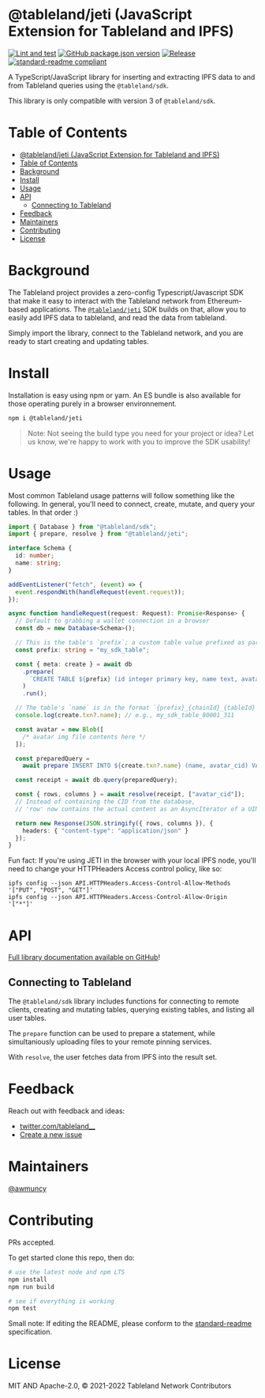 # @tableland/jeti (JavaScript Extension for Tableland and IPFS)

[![Lint and test](https://github.com/tablelandnetwork/js-tableland/actions/workflows/lint-and-test.yml/badge.svg)](https://github.com/tablelandnetwork/js-tableland/actions/workflows/lint-and-test.yml)
[![GitHub package.json version](https://img.shields.io/github/package-json/v/tablelandnetwork/js-tableland.svg)](./package.json)
[![Release](https://img.shields.io/github/release/tablelandnetwork/js-tableland.svg)](https://github.com/tablelandnetwork/js-tableland/releases/latest)
[![standard-readme compliant](https://img.shields.io/badge/standard--readme-OK-green.svg)](https://github.com/RichardLitt/standard-readme)

A TypeScript/JavaScript library for inserting and extracting IPFS data to and from Tableland queries using the `@tableland/sdk`.

This library is only compatible with version 3 of `@tableland/sdk`.

# Table of Contents

- [@tableland/jeti (JavaScript Extension for Tableland and IPFS)](#tablelandjeti-javascript-extension-for-tableland-and-ipfs)
- [Table of Contents](#table-of-contents)
- [Background](#background)
- [Install](#install)
- [Usage](#usage)
- [API](#api)
  - [Connecting to Tableland](#connecting-to-tableland)
- [Feedback](#feedback)
- [Maintainers](#maintainers)
- [Contributing](#contributing)
- [License](#license)

# Background

The Tableland project provides a zero-config Typescript/Javascript SDK that make it easy to interact with the Tableland network from Ethereum-based applications. The [`@tableland/jeti`](https://github.com/tablelandnetwork/js-tableland-ipfs) SDK builds on that, allow you to easily add IPFS data to tableland, and read the data from tableland.

Simply import the library, connect to the Tableland network, and you are ready to start creating and updating tables.

# Install

Installation is easy using npm or yarn. An ES bundle is also available for those operating purely in a browser environnement.

```bash
npm i @tableland/jeti
```

> Note: Not seeing the build type you need for your project or idea? Let us know, we're happy to work with you to improve the SDK usability!

# Usage

Most common Tableland usage patterns will follow something like the following. In general, you'll need to connect, create, mutate, and query your tables. In that order :)

```typescript
import { Database } from "@tableland/sdk";
import { prepare, resolve } from "@tableland/jeti";

interface Schema {
  id: number;
  name: string;
}

addEventListener("fetch", (event) => {
  event.respondWith(handleRequest(event.request));
});

async function handleRequest(request: Request): Promise<Response> {
  // Default to grabbing a wallet connection in a browser
  const db = new Database<Schema>();

  // This is the table's `prefix`; a custom table value prefixed as part of the table's name
  const prefix: string = "my_sdk_table";

  const { meta: create } = await db
    .prepare(
      `CREATE TABLE ${prefix} (id integer primary key, name text, avatar_cid text);`
    )
    .run();

  // The table's `name` is in the format `{prefix}_{chainId}_{tableId}`
  console.log(create.txn?.name); // e.g., my_sdk_table_80001_311

  const avatar = new Blob([
    /* avatar img file contents here */
  ]);

  const preparedQuery =
    await prepare`INSERT INTO ${create.txn?.name} (name, avatar_cid) VALUES ('Murray', ${avatar});`;

  const receipt = await db.query(preparedQuery);

  const { rows, columns } = await resolve(receipt, ["avatar_cid"]);
  // Instead of containing the CID from the database,
  // 'row' now contains the actual content as an AsyncIterator of a UINT8Array

  return new Response(JSON.stringify({ rows, columns }), {
    headers: { "content-type": "application/json" }
  });
}
```

Fun fact: If you're using JETI in the browser with your local IPFS node, you'll need to change your HTTPHeaders Access control policy, like so:

```
ipfs config --json API.HTTPHeaders.Access-Control-Allow-Methods '["PUT", "POST", "GET"]'
ipfs config --json API.HTTPHeaders.Access-Control-Allow-Origin  '["*"]'
```

# API

[Full library documentation available on GitHub](https://tablelandnetwork.github.io/js-tableland/)!

## Connecting to Tableland

The `@tableland/sdk` library includes functions for connecting to remote clients, creating and mutating tables, querying existing tables, and listing all user tables.

The `prepare` function can be used to prepare a statement, while simultaniously uploading files to your remote pinning services.

With `resolve`, the user fetches data from IPFS into the result set.

# Feedback

Reach out with feedback and ideas:

- [twitter.com/tableland\_\_](https://twitter.com/tableland__)
- [Create a new issue](https://github.com/tablelandnetwork/js-tableland/issues)

# Maintainers

[@awmuncy](https://github.com/awmuncy)

# Contributing

PRs accepted.

To get started clone this repo, then do:

```bash
# use the latest node and npm LTS
npm install
npm run build

# see if everything is working
npm test
```

Small note: If editing the README, please conform to the
[standard-readme](https://github.com/RichardLitt/standard-readme) specification.

# License

MIT AND Apache-2.0, © 2021-2022 Tableland Network Contributors
